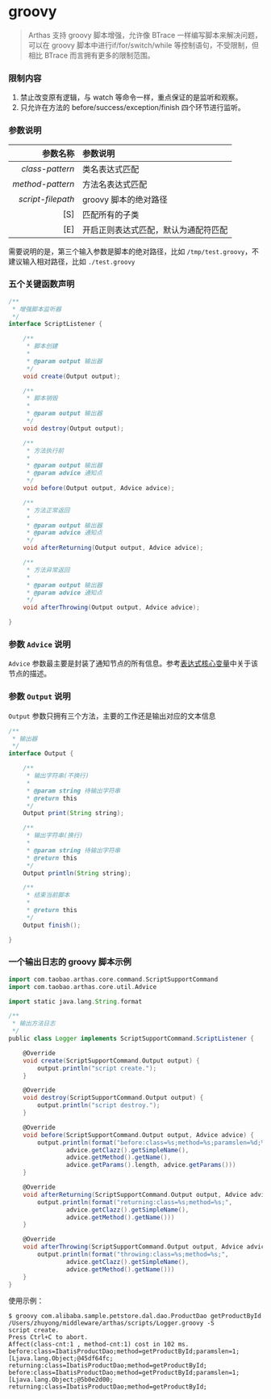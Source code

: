 groovy
===

> Arthas 支持 groovy 脚本增强，允许像 BTrace 一样编写脚本来解决问题，可以在 groovy 脚本中进行if/for/switch/while 等控制语句，不受限制，但相比 BTrace 而言拥有更多的限制范围。

### 限制内容

1. 禁止改变原有逻辑，与 watch 等命令一样，重点保证的是监听和观察。
1. 只允许在方法的 before/success/exception/finish 四个环节进行监听。

### 参数说明

|参数名称|参数说明|
|---:|:---|
|*class-pattern*|类名表达式匹配|
|*method-pattern*|方法名表达式匹配|
|*script-filepath*|groovy 脚本的绝对路径|
|[S]|匹配所有的子类|
|[E]|开启正则表达式匹配，默认为通配符匹配|

需要说明的是，第三个输入参数是脚本的绝对路径，比如 `/tmp/test.groovy`，不建议输入相对路径，比如 `./test.groovy`
 
### 五个关键函数声明

```java
/**
 * 增强脚本监听器
 */
interface ScriptListener {

    /**
     * 脚本创建
     *
     * @param output 输出器
     */
    void create(Output output);

    /**
     * 脚本销毁
     *
     * @param output 输出器
     */
    void destroy(Output output);

    /**
     * 方法执行前
     *
     * @param output 输出器
     * @param advice 通知点
     */
    void before(Output output, Advice advice);

    /**
     * 方法正常返回
     *
     * @param output 输出器
     * @param advice 通知点
     */
    void afterReturning(Output output, Advice advice);

    /**
     * 方法异常返回
     *
     * @param output 输出器
     * @param advice 通知点
     */
    void afterThrowing(Output output, Advice advice);

}
```

### 参数 `Advice` 说明

`Advice` 参数最主要是封装了通知节点的所有信息。参考[表达式核心变量](advice-class.md)中关于该节点的描述。

### 参数 `Output` 说明

`Output` 参数只拥有三个方法，主要的工作还是输出对应的文本信息

```java
/**
 * 输出器
 */
interface Output {

    /**
     * 输出字符串(不换行)
     *
     * @param string 待输出字符串
     * @return this
     */
    Output print(String string);

    /**
     * 输出字符串(换行)
     *
     * @param string 待输出字符串
     * @return this
     */
    Output println(String string);

    /**
     * 结束当前脚本
     *
     * @return this
     */
    Output finish();

}
```

### 一个输出日志的 groovy 脚本示例

```groovy
import com.taobao.arthas.core.command.ScriptSupportCommand
import com.taobao.arthas.core.util.Advice

import static java.lang.String.format

/**
 * 输出方法日志
 */
public class Logger implements ScriptSupportCommand.ScriptListener {

    @Override
    void create(ScriptSupportCommand.Output output) {
        output.println("script create.");
    }

    @Override
    void destroy(ScriptSupportCommand.Output output) {
        output.println("script destroy.");
    }

    @Override
    void before(ScriptSupportCommand.Output output, Advice advice) {
        output.println(format("before:class=%s;method=%s;paramslen=%d;%s;",
                advice.getClazz().getSimpleName(),
                advice.getMethod().getName(),
                advice.getParams().length, advice.getParams()))
    }

    @Override
    void afterReturning(ScriptSupportCommand.Output output, Advice advice) {
        output.println(format("returning:class=%s;method=%s;",
                advice.getClazz().getSimpleName(),
                advice.getMethod().getName()))
    }

    @Override
    void afterThrowing(ScriptSupportCommand.Output output, Advice advice) {
        output.println(format("throwing:class=%s;method=%s;",
                advice.getClazz().getSimpleName(),
                advice.getMethod().getName()))
    }
}
```

使用示例：

```
$ groovy com.alibaba.sample.petstore.dal.dao.ProductDao getProductById /Users/zhuyong/middleware/arthas/scripts/Logger.groovy -S
script create.
Press Ctrl+C to abort.
Affect(class-cnt:1 , method-cnt:1) cost in 102 ms.
before:class=IbatisProductDao;method=getProductById;paramslen=1;[Ljava.lang.Object;@45df64fc;
returning:class=IbatisProductDao;method=getProductById;
before:class=IbatisProductDao;method=getProductById;paramslen=1;[Ljava.lang.Object;@5b0e2d00;
returning:class=IbatisProductDao;method=getProductById;
```
